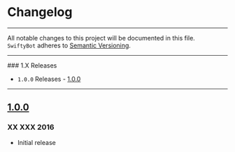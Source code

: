 Changelog
=========

---

All notable changes to this project will be documented in this file.<br>
`SwiftyBot` adheres to [Semantic Versioning](http://semver.org/).

---

### 1.X Releases
- `1.0.0` Releases - [1.0.0](#100)

---

## [1.0.0](https://github.com/FabrizioBrancati/BFKit-Swift/releases/tag/v1.0.0)
### XX XXX 2016
- Initial release
